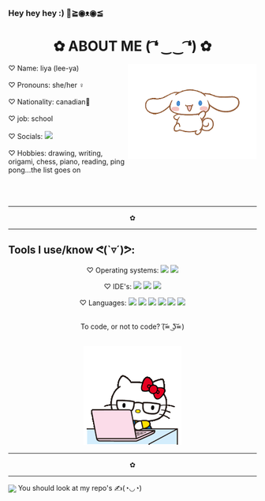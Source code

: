 ### Hey hey hey :) 👋≧◉ᴥ◉≦

<!--
**Liya-Getachew/Liya-Getachew** is a ✨ _special_ ✨ repository because its `README.md` (this file) appears on your GitHub profile. -->

<h1 align="center">✿ ABOUT ME ( ͡❛ ‿‿ ͡❛) ✿</h1>
<img src="download-removebg-preview.png" align="right">

<!-- personal info -->
♡ Name: liya (lee-ya)<br><br>
♡ Pronouns: she/her ♀<br><br>
♡ Nationality: canadian🍁<br><br>
♡ job: school<br><br>
♡ Socials: <img src="https://img.shields.io/badge/Gmail-D14836?style=for-the-badge&logo=gmail&logoColor=white"><br><br>
♡ Hobbies: drawing, writing, origami, chess, piano, reading, ping pong...the list goes on
<br><br>
<br><br>

<hr><p align="center">✿</p><hr>
<h2>Tools I use/know ᕙ(`▿´)ᕗ:</h2>
<div align="center"> 
 <!-- operating systems -->
 ♡ Operating systems:
 <img src="https://img.shields.io/badge/chrome%20os-3d89fc?style=for-the-badge&logo=google%20chrome&logoColor=white"/>
 <img src="https://img.shields.io/badge/Windows-0078D6?style=for-the-badge&logo=windows&logoColor=white"/><br>
 
  <!-- IDE's -->
 ♡ IDE's: 
 <img src="https://img.shields.io/badge/Replit-DD1200?style=for-the-badge&logo=Replit&logoColor=white"/>
 <img src="https://img.shields.io/badge/Visual%20Studio%20Code-0078d7.svg?style=for-the-badge&logo=visual-studio-code&logoColor=white"/>
 <img src="https://img.shields.io/badge/github%20pages-121013?style=for-the-badge&logo=github&logoColor=white"/>
 <br> 

 <!-- programming languages -->
 ♡ Languages:
 <img src="https://img.shields.io/badge/html5-%23E34F26.svg?style=for-the-badge&logo=html5&logoColor=white"/>
 <img src="https://img.shields.io/badge/css3-%231572B6.svg?style=for-the-badge&logo=css3&logoColor=white"/> 
 <img src="https://img.shields.io/badge/javascript-%23323330.svg?style=for-the-badge&logo=javascript&logoColor=%23F7DF1E"/> 
 <img src="https://img.shields.io/badge/c%23-%23239120.svg?style=for-the-badge&logo=c-sharp&logoColor=white"/>
 <img src="https://img.shields.io/badge/typescript-%23007ACC.svg?style=for-the-badge&logo=typescript&logoColor=white">
 <img src="https://img.shields.io/badge/python-3670A0?style=for-the-badge&logo=python&logoColor=ffdd54">
 <br><br>

 <p>To code, or not to code? (͠≖ ͜ʖ͠≖) </p><br>
  <img src="neoboxd-hello-kitty.gif">
</div>
<hr><p align="center">✿</p><hr>
<img src="https://i.gifer.com/A50a.gif" width="300" length="300" align="center">
You should look at my repo's ✍(◔◡◔)

